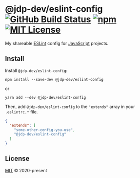 # @jdp-dev/eslint-config [![GitHub Build Status][shield-github-build-status]][shield-github-build-status] [![npm][shield-npm]][npm] [![MIT License][shield-license]][license]

My shareable [ESLint](https://eslint.org/) config for
[JavaScript](https://developer.mozilla.org/en-US/docs/Web/JavaScript) projects.

## Install

Install `@jdp-dev/eslint-config`:

```shell script
npm install --save-dev @jdp-dev/eslint-config
```

or

```shell script
yarn add --dev @jdp-dev/eslint-config
```

Then, add `@jdp-dev/eslint-config` to the `"extends"` array in your
`.eslintrc.*` file.

<!-- prettier-ignore -->
```json
{
  "extends": [
    "some-other-config-you-use",
    "@jdp-dev/eslint-config"
  ]
}
```

## License

[MIT][license] &copy; 2020-present

[license]: ../../LICENSE
[npm]: https://npmjs.org/package/@jdp-dev/eslint-config
[shield-github-build-status]:
  https://github.com/john-d-pelingo/jdp-scripts/workflows/npm-publish/badge.svg
[shield-license]: https://img.shields.io/badge/License-MIT-lavender.svg
[shield-npm]: https://img.shields.io/npm/v/@jdp-dev/eslint-config.svg
